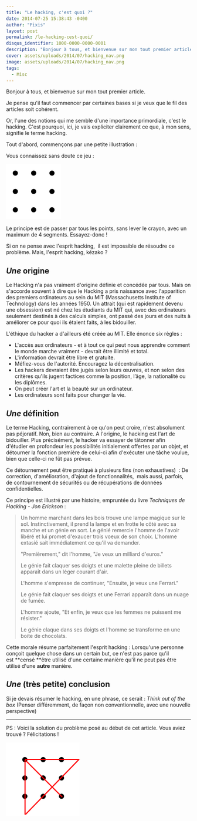 ```yaml
---
title: "Le hacking, c'est quoi ?"
date: 2014-07-25 15:38:43 -0400
author: "Pixis"
layout: post
permalink: /le-hacking-cest-quoi/
disqus_identifier: 1000-0000-0000-0001
description: "Bonjour à tous, et bienvenue sur mon tout premier article."
cover: assets/uploads/2014/07/hacking_nav.png
image: assets/uploads/2014/07/hacking_nav.png
tags:
  - Misc
---
```


Bonjour à tous, et bienvenue sur mon tout premier article.

Je pense qu'il faut commencer par certaines bases si je veux que le fil des articles soit cohérent.

Or, l'une des notions qui me semble d'une importance primordiale, c'est le hacking. C'est pourquoi, ici, je vais expliciter clairement ce que, à mon sens, signifie le terme hacking.

<!--more-->

Tout d'abord, commençons par une petite illustration :

Vous connaissez sans doute ce jeu :

![enigme des points](/assets/uploads/2014/07/150px-9dots.svg_.png)


Le principe est de passer par tous les points, sans lever le crayon, avec un maximum de 4 segments. Essayez-donc !

Si on ne pense avec l'esprit hacking,  il est impossible de résoudre ce problème. Mais, l'esprit hacking, kézako ?

## _Une_ origine

Le Hacking n'a pas vraiment d'origine définie et concédée par tous. Mais on s'accorde souvent à dire que le Hacking a pris naissance avec l'apparition des premiers ordinateurs au sein du MIT (Massachusetts Institute of Technology) dans les années 1950. Un attrait (qui est rapidement devenu une obsession) est né chez les étudiants du MIT qui, avec des ordinateurs seulement destinés à des calculs simples, ont passé des jours et des nuits à améliorer ce pour quoi ils étaient faits, à les bidouiller.

L'éthique du hacker a d'ailleurs été créée au MIT. Elle énonce six règles :

  * L'accès aux ordinateurs - et à tout ce qui peut nous apprendre comment le monde marche vraiment - devrait être illimité et total.
  * L'information devrait être libre et gratuite.
  * Méfiez-vous de l'autorité. Encouragez la décentralisation.
  * Les hackers devraient être jugés selon leurs œuvres, et non selon des critères qu'ils jugent factices comme la position, l’âge, la nationalité ou les diplômes.
  * On peut créer l'art et la beauté sur un ordinateur.
  * Les ordinateurs sont faits pour changer la vie.

## _Une_ définition

Le terme Hacking, contrairement à ce qu'on peut croire, n'est absolument pas péjoratif. Non, bien au contraire. A l'origine, le hacking est l'art de bidouiller. Plus précisément, le hacker va essayer de tâtonner afin d'étudier en profondeur les possibilités initialement offertes par un objet, et détourner la fonction première de celui-ci afin d'exécuter une tâche voulue, bien que celle-ci ne fût pas prévue.

Ce détournement peut être pratiqué à plusieurs fins (non exhaustives)  : De correction, d'amélioration, d'ajout de fonctionnalités,  mais aussi, parfois, de contournement de sécurités ou de récupérations de données confidentielles.

Ce principe est illustré par une histoire, empruntée du livre _Techniques de Hacking - Jon Erickson_ :

> Un homme marchant dans les bois trouve une lampe magique sur le sol. Instinctivement, il prend la lampe et en frotte le côté avec sa manche et un génie en sort. Le génié remercie l'homme de l'avoir libéré et lui promet d'exaucer trois voeux de son choix. L'homme extasié sait immédiatement ce qu'il va demander.
> 
> "Premièrement," dit l'homme, "Je veux un milliard d'euros."
> 
> Le génie fait claquer ses doigts et une malette pleine de billets apparaît dans un léger courant d'air.
> 
> L'homme s'empresse de continuer, "Ensuite, je veux une Ferrari."
> 
> Le génie fait claquer ses doigts et une Ferrari apparaît dans un nuage de fumée.
> 
> L'homme ajoute, "Et enfin, je veux que les femmes ne puissent me résister."
> 
> Le génie claque dans ses doigts et l'homme se transforme en une boite de chocolats.

Cette morale résume parfaitement l'esprit hacking : Lorsqu'une personne conçoit quelque chose dans un certain but, ce n'est pas parce qu'il est **censé **être utilisé d'une certaine manière qu'il ne peut pas être utilisé d'une **autre** manière.

## _Une_ (très petite) conclusion

Si je devais résumer le hacking, en une phrase, ce serait : _Think out of the box_ (Penser différemment, de façon non conventionnelle, avec une nouvelle perspective)

* * *

PS : Voici la solution du problème posé au début de cet article. Vous aviez trouvé ? Félicitations !

[![hacking_dots](/assets/uploads/2014/07/hacking_dots.png)](/assets/uploads/2014/07/hacking_dots.png)
